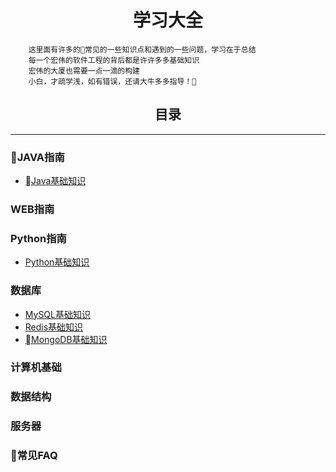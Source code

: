 # <center>学习大全</center>
```
    这里面有许多的常见的一些知识点和遇到的一些问题，学习在于总结
    每一个宏伟的软件工程的背后都是许许多多基础知识
    宏伟的大厦也需要一点一滴的构建
    小白，才疏学浅，如有错误，还请大牛多多指导！

```
## <center>目录</center>
-------------------------

### JAVA指南
* [Java基础知识](java/JAVA基础知识.md)


### WEB指南


### Python指南
* [Python基础知识]()

### 数据库
* [MySQL基础知识](MySQL/MySQL基础知识.md)
* [Redis基础知识]()
* [MongoDB基础知识]()


### 计算机基础


### 数据结构


### 服务器


### 常见FAQ


